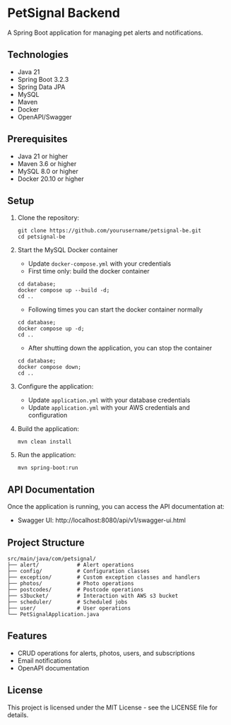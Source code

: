 # PetSignal Backend

A Spring Boot application for managing pet alerts and notifications.

## Technologies
- Java 21
- Spring Boot 3.2.3
- Spring Data JPA
- MySQL
- Maven
- Docker
- OpenAPI/Swagger

## Prerequisites

- Java 21 or higher
- Maven 3.6 or higher
- MySQL 8.0 or higher
- Docker 20.10 or higher

## Setup

1. Clone the repository:
   ```
   git clone https://github.com/yourusername/petsignal-be.git
   cd petsignal-be
   ```

2. Start the MySQL Docker container
   - Update `docker-compose.yml` with your credentials
   - First time only: build the docker container
   ```
   cd database;
   docker compose up --build -d;
   cd ..
   ```
   - Following times you can start the docker container normally
   ```
   cd database;
   docker compose up -d;
   cd ..
   ```
   - After shutting down the application, you can stop the container
   ```
   cd database;
   docker compose down;
   cd ..
   ```
3. Configure the application:
    - Update `application.yml` with your database credentials
    - Update `application.yml` with your AWS credentials and configuration

4. Build the application:
   ```
   mvn clean install
   ```

5. Run the application:
   ```
   mvn spring-boot:run
   ```

## API Documentation

Once the application is running, you can access the API documentation at:

- Swagger UI: http://localhost:8080/api/v1/swagger-ui.html

## Project Structure

```
src/main/java/com/petsignal/
├── alert/            # Alert operations
├── config/           # Configuration classes
├── exception/        # Custom exception classes and handlers
├── photos/           # Photo operations
├── postcodes/        # Postcode operations
├── s3bucket/         # Interaction with AWS s3 bucket
├── scheduler/        # Scheduled jobs
├── user/             # User operations
└── PetSignalApplication.java
```

## Features
- CRUD operations for alerts, photos, users, and subscriptions
- Email notifications
- OpenAPI documentation


## License
This project is licensed under the MIT License - see the LICENSE file for details.
